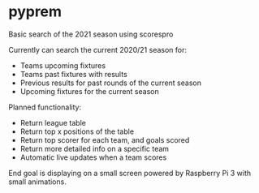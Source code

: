 # pyprem
Basic search of the 2021 season using scorespro

Currently can search the current 2020/21 season for:
  - Teams upcoming fixtures
  - Teams past fixtures with results
  - Previous results for past rounds of the current season
  - Upcoming fixtures for the current season

Planned functionality:
  - Return league table 
  - Return top x positions of the table
  - Return top scorer for each team, and goals scored
  - Return more detailed info on a specific team
  - Automatic live updates when a team scores

End goal is displaying on a small screen powered by Raspberry Pi 3 with small animations.
